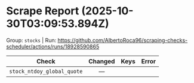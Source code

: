 # Scrape Report (2025-10-30T03:09:53.894Z)

Group: `stocks`  |  Run: https://github.com/AlbertoRoca96/scraping-checks-scheduler/actions/runs/18928590865

| Check | Changed | Keys | Error |
|---|:---:|:--|:--|
| `stock_ntdoy_global_quote` | — |  |  |
